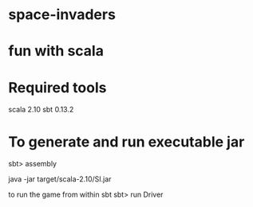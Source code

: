 space-invaders
==========
# fun with scala

Required tools
==========
scala 2.10
sbt 0.13.2

To generate and run executable jar
=======================
sbt> assembly

java -jar target/scala-2.10/SI.jar

to run the game from within sbt
sbt> run Driver
